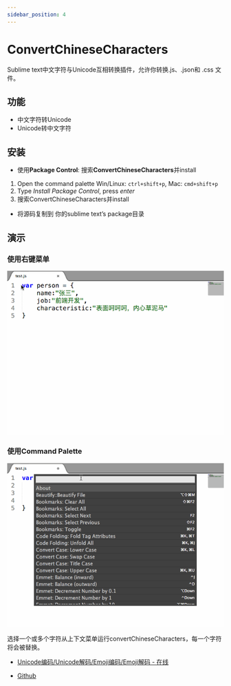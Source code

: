 ```yaml
---
sidebar_position: 4
---
```


# ConvertChineseCharacters

Sublime text中文字符与Unicode互相转换插件，允许你转换.js、.json和 .css 文件。

## 功能

* 中文字符转Unicode
* Unicode转中文字符

## 安装

* 使用**Package Control**: 搜索**ConvertChineseCharacters**并install
1. Open the command palette
Win/Linux: `ctrl+shift+p`, Mac: `cmd+shift+p`
2. Type *Install Package Control*, press *enter*
3. 搜索ConvertChineseCharacters并install
* 将源码复制到 你的sublime text’s package目录

## 演示

### 使用右键菜单
![ConvertChineseCharacters](./img/ConvertChineseCharacters-1.gif)

### 使用Command Palette
![ConvertChineseCharacters](./img/ConvertChineseCharacters-2.gif)


选择一个或多个字符从上下文菜单运行convertChineseCharacters，每一个字符将会被替换。

* <a href="https://gadgets.asunbeam.dev/zh-CN/unicode">Unicode编码/Unicode解码/Emoji编码/Emoji解码 - 在线</a>

* <a href="https://github.com/leibnizli/ConvertChineseCharacters">Github</a>


